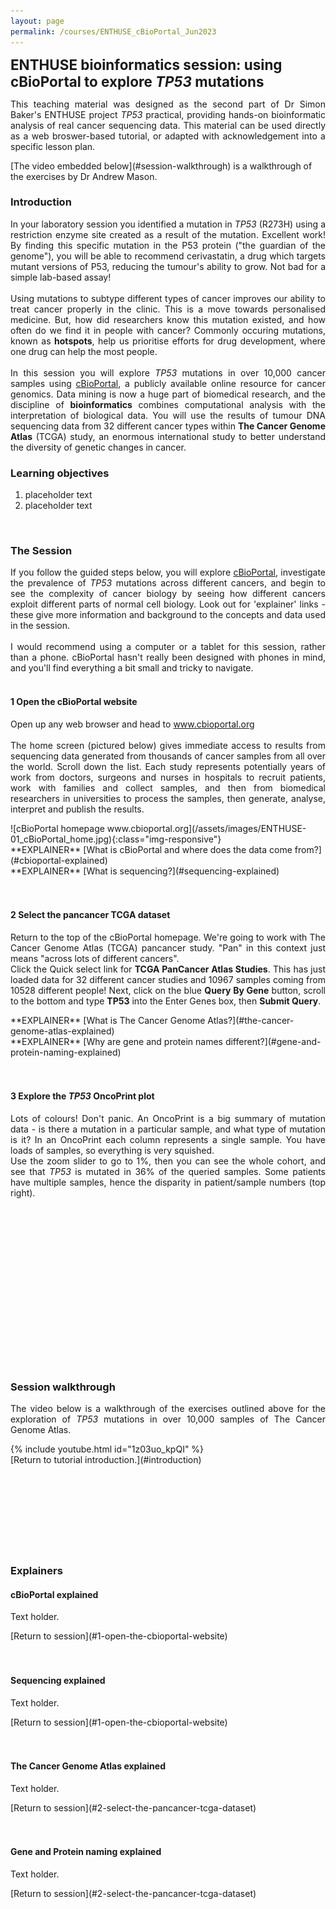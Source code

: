 ```yaml
---
layout: page
permalink: /courses/ENTHUSE_cBioPortal_Jun2023
---
```

<span style="font-size:1.6em;">**ENTHUSE bioinformatics session: using cBioPortal to explore *TP53* mutations**</span><br/>

<p align="justify">This teaching material was designed as the second part of Dr Simon Baker's ENTHUSE project <i>TP53</i> practical, providing hands-on bioinformatic analysis of real cancer sequencing data. This material can be used directly as a web broswer-based tutorial, or adapted with acknowledgement into a specific lesson plan.<br/></p>
[The video embedded below](#session-walkthrough) is a walkthrough of the exercises by Dr Andrew Mason.

### Introduction
<p align="justify">In your laboratory session you identified a mutation in <i>TP53</i> (R273H) using a restriction enzyme site created as a result of the mutation. Excellent work! By finding this specific mutation in the P53 protein ("the guardian of the genome"), you will be able to recommend cerivastatin, a drug which targets mutant versions of P53, reducing the tumour's ability to grow. Not bad for a simple lab-based assay!<br/><br/>
Using mutations to subtype different types of cancer improves our ability to treat cancer properly in the clinic. This is a move towards personalised medicine. But, how did researchers know this mutation existed, and how often do we find it in people with cancer? Commonly occuring mutations, known as <b>hotspots</b>, help us prioritise efforts for drug development, where one drug can help the most people.<br/><br/>
In this session you will explore <i>TP53</i> mutations in over 10,000 cancer samples using <a href="https://www.cbioportal.org/">cBioPortal</a>, a publicly available online resource for cancer genomics. Data mining is now a huge part of biomedical research, and the discipline of <b>bioinformatics</b> combines computational analysis with the interpretation of biological data. You will use the results of tumour DNA sequencing data from 32 different cancer types within <b>The Cancer Genome Atlas</b> (TCGA) study, an enormous international study to better understand the diversity of genetic changes in cancer.<br/></p>

### Learning objectives
1. placeholder text
2. placeholder text
<br/>

### The Session
<p align="justify">If you follow the guided steps below, you will explore <a href="https://www.cbioportal.org/">cBioPortal</a>, investigate the prevalence of <i>TP53</i> mutations across different cancers, and begin to see the complexity of cancer biology by seeing how different cancers exploit different parts of normal cell biology. Look out for 'explainer' links - these give more information and background to the concepts and data used in the session.<br/><br/>
I would recommend using a computer or a tablet for this session, rather than a phone. cBioPortal hasn't really been designed with phones in mind, and you'll find everything a bit small and tricky to navigate.<br/><br/></p>

#### 1 Open the cBioPortal website
<p align="justify">
Open up any web browser and head to <a href="https://www.cbioportal.org/">www.cbioportal.org</a><br/><br/>
The home screen (pictured below) gives immediate access to results from sequencing data generated from thousands of cancer samples from all over the world. Scroll down the list. Each study represents potentially years of work from doctors, surgeons and nurses in hospitals to recruit patients, work with families and collect samples, and then from biomedical researchers in universities to process the samples, then generate, analyse, interpret and publish the results.<br/></p>
![cBioPortal homepage www.cbioportal.org](/assets/images/ENTHUSE-01_cBioPortal_home.jpg){:class="img-responsive"}
<br/>
**EXPLAINER** [What is cBioPortal and where does the data come from?](#cbioportal-explained)<br/>
**EXPLAINER** [What is sequencing?](#sequencing-explained)<br/>
<br/><br/>

#### 2 Select the pancancer TCGA dataset
<p align="justify">
Return to the top of the cBioPortal homepage. We're going to work with The Cancer Genome Atlas (TCGA) pancancer study. "Pan" in this context just means "across lots of different cancers".<br/>
Click the Quick select link for <b>TCGA PanCancer Atlas Studies</b>. This has just loaded data for 32 different cancer studies and 10967 samples coming from 10528 different people! Next, click on the blue <b>Query By Gene</b> button, scroll to the bottom and type <b>TP53</b> into the Enter Genes box, then <b>Submit Query</b>.<br/>
</p>
**EXPLAINER** [What is The Cancer Genome Atlas?](#the-cancer-genome-atlas-explained)<br/>
**EXPLAINER** [Why are gene and protein names different?](#gene-and-protein-naming-explained)<br/>
<br/><br/>

#### 3 Explore the *TP53* OncoPrint plot
<p align="justify">
Lots of colours! Don't panic. An OncoPrint is a big summary of mutation data - is there a mutation in a particular sample, and what type of mutation is it? In an OncoPrint each column represents a single sample. You have loads of samples, so everything is very squished.<br/>
Use the zoom slider to go to 1%, then you can see the whole cohort, and see that <i>TP53</i> is mutated in 36% of the queried samples. Some patients have multiple samples, hence the disparity in patient/sample numbers (top right).

</p>




<br/><br/><br/><br/><br/><br/><br/><br/><br/><br/><br/><br/><br/><br/><br/>

### Session walkthrough
<p align="justify">
The video below is a walkthrough of the exercises outlined above for the exploration of <i>TP53</i> mutations in over 10,000 samples of The Cancer Genome Atlas.<br/>
</p>
{% include youtube.html id="1z03uo_kpQI" %}
<br/>
[Return to tutorial introduction.](#introduction)
<br/><br/><br/><br/><br/><br/><br/><br/><br/>

### Explainers
#### cBioPortal explained
<p align="justify">
Text holder.
</p>
[Return to session](#1-open-the-cbioportal-website)
<br/><br/><br/>

#### Sequencing explained
<p align="justify">
Text holder.
</p>
[Return to session](#1-open-the-cbioportal-website)
<br/><br/><br/>

#### The Cancer Genome Atlas explained
<p align="justify">
Text holder.
</p>
[Return to session](#2-select-the-pancancer-tcga-dataset)
<br/><br/><br/>

#### Gene and Protein naming explained
<p align="justify">
Text holder.
</p>
[Return to session](#2-select-the-pancancer-tcga-dataset)
<br/><br/><br/>